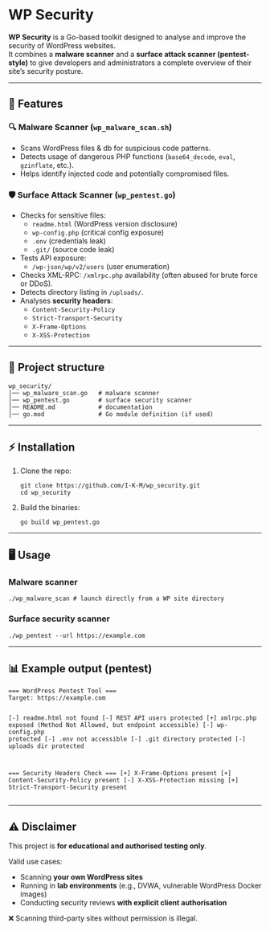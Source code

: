 
<h1>WP Security</h1>
<p><strong>WP Security</strong> is a Go-based toolkit designed to analyse and improve the security of WordPress websites.<br>
It combines a <strong>malware scanner</strong> and a <strong>surface attack scanner (pentest-style)</strong> to give developers and administrators a complete overview of their site’s security posture.</p>

<hr>

<h2>🚀 Features</h2>

<h3>🔍 Malware Scanner (<code>wp_malware_scan.sh</code>)</h3>
<ul>
  <li>Scans WordPress files & db for suspicious code patterns.</li>
  <li>Detects usage of dangerous PHP functions (<code>base64_decode</code>, <code>eval</code>, <code>gzinflate</code>, etc.).</li>
  <li>Helps identify injected code and potentially compromised files.</li>
</ul>

<h3>🛡 Surface Attack Scanner (<code>wp_pentest.go</code>)</h3>
<ul>
  <li>Checks for sensitive files:
    <ul>
      <li><code>readme.html</code> (WordPress version disclosure)</li>
      <li><code>wp-config.php</code> (critical config exposure)</li>
      <li><code>.env</code> (credentials leak)</li>
      <li><code>.git/</code> (source code leak)</li>
    </ul>
  </li>
  <li>Tests API exposure:
    <ul>
      <li><code>/wp-json/wp/v2/users</code> (user enumeration)</li>
    </ul>
  </li>
  <li>Checks XML-RPC: <code>/xmlrpc.php</code> availability (often abused for brute force or DDoS).</li>
  <li>Detects directory listing in <code>/uploads/</code>.</li>
  <li>Analyses <strong>security headers</strong>:
    <ul>
      <li><code>Content-Security-Policy</code></li>
      <li><code>Strict-Transport-Security</code></li>
      <li><code>X-Frame-Options</code></li>
      <li><code>X-XSS-Protection</code></li>
    </ul>
  </li>
</ul>

<hr>

<h2>📂 Project structure</h2>
<pre><code>wp_security/
│── wp_malware_scan.go   # malware scanner
│── wp_pentest.go        # surface security scanner
│── README.md            # documentation
│── go.mod               # Go module definition (if used)
</code></pre>

<hr>

<h2>⚡ Installation</h2>
<ol>
  <li>Clone the repo:
    <pre><code>git clone https://github.com/I-K-M/wp_security.git
cd wp_security</code></pre>
  </li>
  <li>Build the binaries:
    <pre><code>go build wp_pentest.go</code></pre>
  </li>
</ol>

<hr>

<h2>🖥 Usage</h2>

<h3>Malware scanner</h3>
<pre><code>./wp_malware_scan # launch directly from a WP site directory</code></pre>

<h3>Surface security scanner</h3>
<pre><code>./wp_pentest --url https://example.com</code></pre>

<hr>

<h2>📊 Example output (pentest)</h2>
<pre><code>=== WordPress Pentest Tool ===
Target: https://example.com

[-] readme.html not found
[-] REST API users protected
[+] xmlrpc.php exposed (Method Not Allowed, but endpoint accessible)
[-] wp-config.php protected
[-] .env not accessible
[-] .git directory protected
[-] uploads dir protected

=== Security Headers Check ===
[+] X-Frame-Options present
[+] Content-Security-Policy present
[-] X-XSS-Protection missing
[+] Strict-Transport-Security present
</code></pre>

<hr>

<h2>⚠️ Disclaimer</h2>
<p class="warning">This project is <strong>for educational and authorised testing only</strong>.</p>

<p>Valid use cases:</p>
<ul>
  <li>Scanning <strong>your own WordPress sites</strong></li>
  <li>Running in <strong>lab environments</strong> (e.g., DVWA, vulnerable WordPress Docker images)</li>
  <li>Conducting security reviews <strong>with explicit client authorisation</strong></li>
</ul>

<p class="warning">❌ Scanning third-party sites without permission is illegal.</p>
